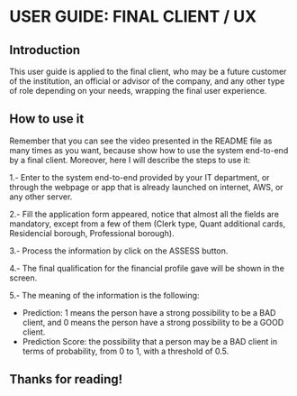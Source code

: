 # USER GUIDE: FINAL CLIENT / UX
## Introduction
This user guide is applied to the final client, who may be a future customer of the institution, an official or advisor of the company, and any other type of role depending on your needs, wrapping the final user experience.

## How to use it
Remember that you can see the video presented in the README file as many times as you want, because show how to use the system end-to-end by a final client. Moreover, here I will describe the steps to use it:

1.- Enter to the system end-to-end provided by your IT department, or through the webpage or app that is already launched on internet, AWS, or any other server.

2.- Fill the application form appeared, notice that almost all the fields are mandatory, except from a few of them (Clerk type, Quant additional cards, Residencial borough, Professional borough).

3.- Process the information by click on the ASSESS button.

4.- The final qualification for the financial profile gave will be shown in the screen.

5.- The meaning of the information is the following:
- Prediction: 1 means the person have a strong possibility to be a BAD client, and 0 means the person have a strong possibility to be a GOOD client.
- Prediction Score: the possibility that a person may be a BAD client in terms of probability, from 0 to 1, with a threshold of 0.5.

## Thanks for reading!
